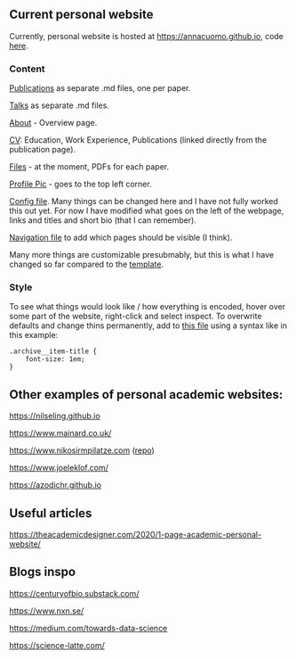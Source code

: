 ## Current personal website

Currently, personal website is hosted at https://annacuomo.github.io, code [here](https://github.com/annacuomo/annacuomo.github.io).

### Content

[Publications](https://github.com/annacuomo/annacuomo.github.io/tree/main/_publications) as separate .md files, one per paper.

[Talks](https://github.com/annacuomo/annacuomo.github.io/tree/main/_talks) as separate .md files.

[About](https://github.com/annacuomo/annacuomo.github.io/blob/main/_pages/about.md) - Overview page.

[CV](https://github.com/annacuomo/annacuomo.github.io/blob/main/_pages/cv.md): Education, Work Experience, Publications (linked directly from the publication page).

[Files](https://github.com/annacuomo/annacuomo.github.io/tree/main/files) - at the moment, PDFs for each paper.

[Profile Pic](https://github.com/annacuomo/annacuomo.github.io/blob/main/images/profile.png) - goes to the top left corner.

[Config file](https://github.com/annacuomo/annacuomo.github.io/blob/main/_config.yml). 
Many things can be changed here and I have not fully worked this out yet.
For now I have modified what goes on the left of the webpage, links and titles and short bio (that I can remember).

[Navigation file](https://github.com/annacuomo/annacuomo.github.io/blob/main/_data/navigation.yml) to add which pages should be visible (I think).

Many more things are customizable presubmably, but this is what I have changed so far compared to the [template](https://github.com/academicpages/academicpages.github.io).

### Style

To see what things would look like / how everything is encoded, hover over some part of the website, right-click and select inspect.
To overwrite defaults and change thins permanently, add to [this file](https://github.com/annacuomo/annacuomo.github.io/blob/main/assets/css/main.scss) using a syntax like in this example:

```
.archive__item-title {
    font-size: 1em;
}
```

## Other examples of personal academic websites:

https://nilseling.github.io

https://www.mainard.co.uk/

https://www.nikosirmpilatze.com ([repo](https://github.com/niksirbi/MyWebsite))

https://www.joeleklof.com/

https://azodichr.github.io

## Useful articles

https://theacademicdesigner.com/2020/1-page-academic-personal-website/

## Blogs inspo

https://centuryofbio.substack.com/

https://www.nxn.se/

https://medium.com/towards-data-science

https://science-latte.com/ 


